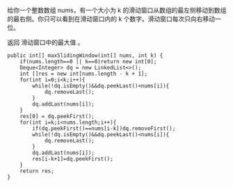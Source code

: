 给你一个整数数组 nums，有一个大小为 k 的滑动窗口从数组的最左侧移动到数组的最右侧。你只可以看到在滑动窗口内的 k 个数字。滑动窗口每次只向右移动一位。

返回 滑动窗口中的最大值 。
    
    public int[] maxSlidingWindow(int[] nums, int k) {
        if(nums.length==0 || k==0)return new int[0];
        Deque<Integer> dq = new LinkedList<>();
        int []res = new int[nums.length - k + 1];
        for(int i=0;i<k;i++){
            while(!dq.isEmpty()&&dq.peekLast()<nums[i]){
                dq.removeLast();
            }
            dq.addLast(nums[i]);
        }
        res[0] = dq.peekFirst();
        for(int i=k;i<nums.length;i++){
            if(dq.peekFirst()==nums[i-k])dq.removeFirst();
            while(!dq.isEmpty()&&dq.peekLast()<nums[i]){
                dq.removeLast();
            }
            dq.addLast(nums[i]);
            res[i-k+1]=dq.peekFirst();
        }
        return res;
    }
